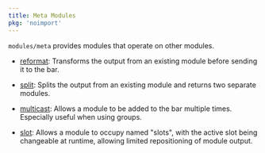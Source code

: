 ```yaml
---
title: Meta Modules
pkg: 'noimport'
---
```


`modules/meta` provides modules that operate on other modules.

* [reformat](/modules/meta/reformat): Transforms the output from an existing module before
  sending it to the bar.

* [split](/modules/meta/split): Splits the output from an existing module and returns two
  separate modules.

* [multicast](/modules/meta/multicast): Allows a module to be added to the bar multiple times.
  Especially useful when using groups.

* [slot](/modules/meta/slot): Allows a module to occupy named "slots", with the active slot being
  changeable at runtime, allowing limited repositioning of module output.
